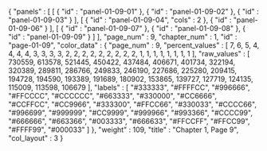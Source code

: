 {
  "panels" : [
    [
      {
        "id" : "panel-01-09-01"
      },
      {
        "id" : "panel-01-09-02"
      },
      {
        "id" : "panel-01-09-03"
      }
    ],
    [
      {
        "id" : "panel-01-09-04",
        "cols" : 2
      },
      {
        "id" : "panel-01-09-06"
      }
    ],
    [
      {
        "id" : "panel-01-09-07"
      },
      {
        "id" : "panel-01-09-08"
      },
      {
        "id" : "panel-01-09-09"
      }
    ]
  ],
  "page_num" : 9,
  "chapter_num" : 1,
  "id" : "page-01-09",
  "color_data" : {
    "page_num" : 9,
    "percent_values" : [
      7,
      6,
      5,
      4,
      4,
      4,
      4,
      3,
      3,
      3,
      3,
      2,
      2,
      2,
      2,
      2,
      2,
      2,
      2,
      2,
      1,
      1,
      1,
      1,
      1,
      1,
      1,
      1
    ],
    "raw_values" : [
      730559,
      613578,
      521445,
      450422,
      437484,
      406671,
      401734,
      322194,
      320389,
      289811,
      286766,
      249833,
      246190,
      227686,
      225280,
      209415,
      194728,
      194590,
      193389,
      191689,
      180902,
      153865,
      139727,
      127719,
      124135,
      115009,
      113598,
      106679
    ],
    "labels" : [
      "#333333",
      "#FFFFCC",
      "#996666",
      "#FFCCCC",
      "#CCCCCC",
      "#663333",
      "#330000",
      "#CC6666",
      "#CCFFCC",
      "#CC9966",
      "#333300",
      "#FFCC66",
      "#330033",
      "#CCCC66",
      "#996699",
      "#999999",
      "#CC9999",
      "#999966",
      "#993366",
      "#CCCC99",
      "#666666",
      "#663366",
      "#003333",
      "#666633",
      "#FFCCFF",
      "#FFCC99",
      "#FFFF99",
      "#000033"
    ]
  },
  "weight" : 109,
  "title" : "Chapter 1, Page 9",
  "col_layout" : 3
}
